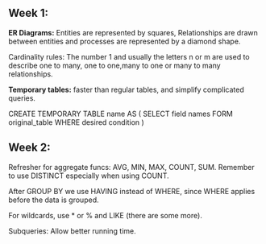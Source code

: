 ## Week 1:

**ER Diagrams:**
Entities are represented by squares,
Relationships are drawn between entities and processes are represented by a diamond shape.

Cardinality rules:
The number 1 and usually the letters n or m are used to describe one to many, one to one,many to one or many to many relationships.

**Temporary tables:** faster than regular tables, and simplify complicated queries.

CREATE TEMPORARY TABLE name AS (
  SELECT field names FORM original_table
  WHERE desired condition
  )


## Week 2:
Refresher for aggregate funcs:
AVG, MIN, MAX, COUNT, SUM. Remember to use DISTINCT especially when using COUNT.

After GROUP BY we use HAVING instead of WHERE, since WHERE applies before
the data is grouped.

For wildcards, use * or % and LIKE (there are some more).

Subqueries:
Allow better running time.
